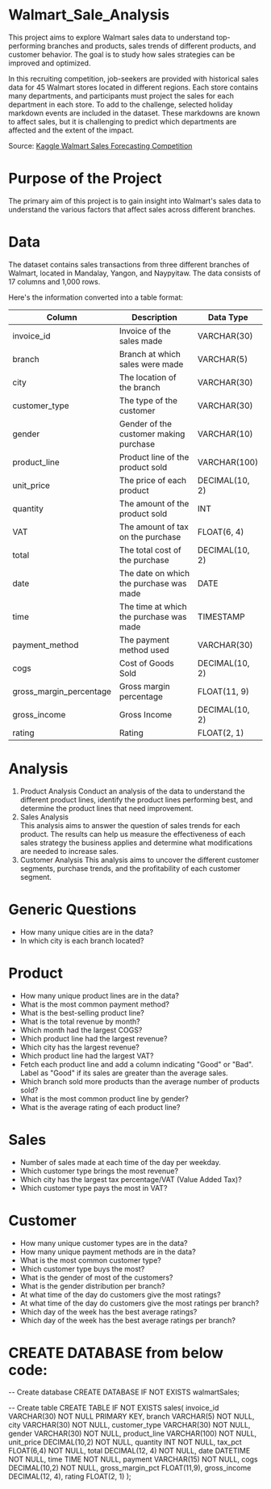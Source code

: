 # Walmart_Sale_Analysis
This project aims to explore Walmart sales data to understand top-performing branches and products, sales trends of different products, and customer behavior. The goal is to study how sales strategies can be improved and optimized. 

In this recruiting competition, job-seekers are provided with historical sales data for 45 Walmart stores located in different regions. Each store contains many departments, and participants must project the sales for each department in each store. To add to the challenge, selected holiday markdown events are included in the dataset. These markdowns are known to affect sales, but it is challenging to predict which departments are affected and the extent of the impact.

Source: [Kaggle Walmart Sales Forecasting Competition](https://www.kaggle.com/c/walmart-recruiting-store-sales-forecasting)

# Purpose of the Project

The primary aim of this project is to gain insight into Walmart's sales data to understand the various factors that affect sales across different branches.

# Data
The dataset contains sales transactions from three different branches of Walmart, located in Mandalay, Yangon, and Naypyitaw. The data consists of 17 columns and 1,000 rows.

Here's the information converted into a table format:

| Column                  | Description                          | Data Type        |
|-------------------------|-----------------------------------------|------------------|
| invoice_id              | Invoice of the sales made               | VARCHAR(30)      |
| branch                  | Branch at which sales were made         | VARCHAR(5)       |
| city                    | The location of the branch              | VARCHAR(30)      |
| customer_type           | The type of the customer                | VARCHAR(30)      |
| gender                  | Gender of the customer making purchase  | VARCHAR(10)      |
| product_line            | Product line of the product sold        | VARCHAR(100)     |
| unit_price              | The price of each product               | DECIMAL(10, 2)   |
| quantity                | The amount of the product sold          | INT              |
| VAT                     | The amount of tax on the purchase       | FLOAT(6, 4)      |
| total                   | The total cost of the purchase          | DECIMAL(10, 2)   |
| date                    | The date on which the purchase was made | DATE             |
| time                    | The time at which the purchase was made | TIMESTAMP        |
| payment_method          | The payment method used              | VARCHAR(30)         |
| cogs                    | Cost of Goods Sold                   | DECIMAL(10, 2)      |
| gross_margin_percentage | Gross margin percentage              | FLOAT(11, 9)        |
| gross_income            | Gross Income                         | DECIMAL(10, 2)      |
| rating                  | Rating                               | FLOAT(2, 1)         |

# Analysis
1. Product Analysis
   Conduct an analysis of the data to understand the different product lines, identify the product lines performing best, and determine the product lines that need improvement.
2. Sales Analysis   
   This analysis aims to answer the question of sales trends for each product. The results can help us measure the effectiveness of each sales strategy the business applies and determine    what modifications are needed to increase sales.
3. Customer Analysis
   This analysis aims to uncover the different customer segments, purchase trends, and the profitability of each customer segment.

# Generic Questions
- How many unique cities are in the data?
- In which city is each branch located?

# Product
- How many unique product lines are in the data?
- What is the most common payment method?
- What is the best-selling product line?
- What is the total revenue by month?
- Which month had the largest COGS?
- Which product line had the largest revenue?
- Which city has the largest revenue?
- Which product line had the largest VAT?
- Fetch each product line and add a column indicating "Good" or "Bad". Label as "Good" if its sales are greater than the average sales.
- Which branch sold more products than the average number of products sold?
- What is the most common product line by gender?
- What is the average rating of each product line?

# Sales
- Number of sales made at each time of the day per weekday.
- Which customer type brings the most revenue?
- Which city has the largest tax percentage/VAT (Value Added Tax)?
- Which customer type pays the most in VAT?

# Customer
- How many unique customer types are in the data?
- How many unique payment methods are in the data?
- What is the most common customer type?
- Which customer type buys the most?
- What is the gender of most of the customers?
- What is the gender distribution per branch?
- At what time of the day do customers give the most ratings?
- At what time of the day do customers give the most ratings per branch?
- Which day of the week has the best average ratings?
- Which day of the week has the best average ratings per branch?

# CREATE DATABASE from below code:
-- Create database
CREATE DATABASE IF NOT EXISTS walmartSales;

-- Create table
CREATE TABLE IF NOT EXISTS sales(
	invoice_id VARCHAR(30) NOT NULL PRIMARY KEY,
    branch VARCHAR(5) NOT NULL,
    city VARCHAR(30) NOT NULL,
    customer_type VARCHAR(30) NOT NULL,
    gender VARCHAR(30) NOT NULL,
    product_line VARCHAR(100) NOT NULL,
    unit_price DECIMAL(10,2) NOT NULL,
    quantity INT NOT NULL,
    tax_pct FLOAT(6,4) NOT NULL,
    total DECIMAL(12, 4) NOT NULL,
    date DATETIME NOT NULL,
    time TIME NOT NULL,
    payment VARCHAR(15) NOT NULL,
    cogs DECIMAL(10,2) NOT NULL,
    gross_margin_pct FLOAT(11,9),
    gross_income DECIMAL(12, 4),
    rating FLOAT(2, 1)
);
